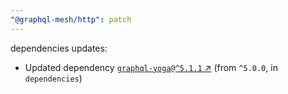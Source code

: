 ```yaml
---
"@graphql-mesh/http": patch
---
```

dependencies updates:
  - Updated dependency [`graphql-yoga@^5.1.1` ↗︎](https://www.npmjs.com/package/graphql-yoga/v/5.1.1) (from `^5.0.0`, in `dependencies`)
